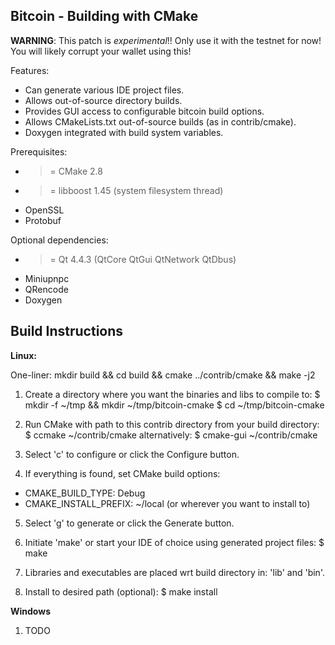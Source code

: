 Bitcoin - Building with CMake
-----------------------------

**WARNING**: This patch is _experimental_!! Only use it with the testnet for now! You will likely corrupt your wallet using this! 

Features:
  - Can generate various IDE project files.
  - Allows out-of-source directory builds.
  - Provides GUI access to configurable bitcoin build options.
  - Allows CMakeLists.txt out-of-source builds (as in contrib/cmake).
  - Doxygen integrated with build system variables.

Prerequisites:
  - >= CMake 2.8
  - >= libboost 1.45 (system filesystem thread)
  - OpenSSL
  - Protobuf

Optional dependencies:
  - >= Qt 4.4.3 (QtCore QtGui QtNetwork QtDbus)
  - Miniupnpc
  - QRencode
  - Doxygen



**Build Instructions**
----------

**Linux:**

One-liner:
mkdir build && cd build && cmake ../contrib/cmake && make -j2

1. Create a directory where you want the binaries and libs to compile to:
    $ mkdir -f ~/tmp && mkdir ~/tmp/bitcoin-cmake
    $ cd ~/tmp/bitcoin-cmake

2. Run CMake with path to this contrib directory from your build directory:
    $ ccmake ~/contrib/cmake
    alternatively:
    $ cmake-gui ~/contrib/cmake

3. Select 'c' to configure or click the Configure button.

4. If everything is found, set CMake build options:
  - CMAKE_BUILD_TYPE: Debug
  - CMAKE_INSTALL_PREFIX: ~/local (or wherever you want to install to)

5. Select 'g' to generate or click the Generate button.

6. Initiate 'make' or start your IDE of choice using generated project files:
    $ make

7. Libraries and executables are placed wrt build directory in: 'lib' and 'bin'.

8. Install to desired path (optional):
    $ make install


**Windows**

1. TODO


